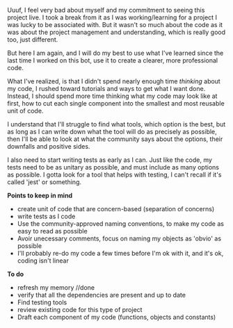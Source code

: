 Uuuf, I feel very bad about myself and my commitment to seeing this project live.
I took a break from it as I was working/learning for a project I was lucky to be associated with. But it wasn't so much about the code as it was about the project management and understanding, which is really good too, just different.

But here I am again, and I will do my best to use what I've learned since the last time I worked on this bot, use it to create a clearer, more professional code.

What I've realized, is that I didn't spend nearly enough time _thinking_ about my code, I rushed toward tutorials and ways to get what I want done. Instead, I should spend more time thinking what my code may look like at first, how to cut each single component into the smallest and most reusable unit of code.

I understand that I'll struggle to find what tools, which option is the best, but as long as I can write down what the tool will do as precisely as possible, then I'll be able to look at what the community says about the options, their downfalls and positive sides.

I also need to start writing tests as early as I can.
Just like the code, my tests need to be as unitary as possible, and must include as many options as possible.
I gotta look for a tool that helps with testing, I can't recall if it's called 'jest' or something.

**Points to keep in mind**

- create unit of code that are concern-based (separation of concerns)
- write tests as I code
- Use the community-approved naming conventions, to make my code as easy to read as possible
- Avoir unecessary comments, focus on naming my objects as 'obvio' as possible
- I'll probably re-do my code a few times before I'm ok with it, and it's ok, coding isn't linear

**To do**

- refresh my memory //done
- verify that all the dependencies are present and up to date
- Find testing tools
- review existing code for this type of project
- Draft each component of my code (functions, objects and constants)
